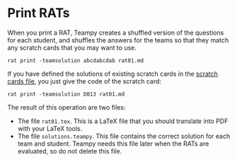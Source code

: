 ---
---

# Print RATs

When you print a RAT, Teampy creates a shuffled version of the questions for
each student, and shuffles the answers for the teams so that they match any
scratch cards that you may want to use.

    rat print -teamsolution abcdabcdab rat01.md

If you have defined the solutions of existing scratch cards in the [scratch cards file](setup.html), you just give the code of the scratch card:

    rat print -teamsolution D013 rat01.md

The result of this operation are two files:

* The file `rat01.tex`. This is a LaTeX file that you should translate into PDF with your LaTeX tools.
* The file `solutions.teampy`. This file contains the correct solution for each team and student. Teampy needs this file later when the RATs are evaluated, so do not delete this file.
